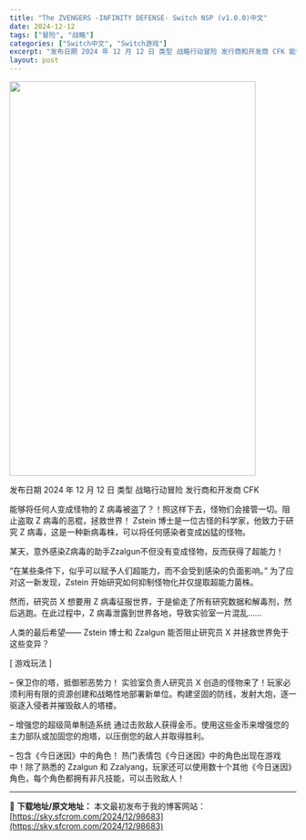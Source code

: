 ```yaml
---
title: "The ZVENGERS -INFINITY DEFENSE- Switch NSP (v1.0.0)中文"
date: 2024-12-12
tags: ["冒险", "战略"]
categories: ["Switch中文", "Switch游戏"]
excerpt: "发布日期 2024 年 12 月 12 日 类型 战略行动冒险 发行商和开发商 CFK 能够将任何人变成怪物的 Z 病毒被盗了？！照这样下去，怪物们会接管一切。阻止盗取 Z 病毒的恶棍，拯救世界！ Zstein 博士是一位古怪的科学家，他致力于研究 Z 病毒，这是一种新病毒株，可以将任何感染者变成凶&hellip;"
layout: post
---
```


<img class="aligncenter size-full wp-image-98684" src="https://sky.sfcrom.com/wp-content/uploads/2024/12/2024121207435652.webp" alt="" width="432" height="692" />

发布日期 2024 年 12 月 12 日
类型 战略行动冒险
发行商和开发商 CFK

能够将任何人变成怪物的 Z 病毒被盗了？！照这样下去，怪物们会接管一切。阻止盗取 Z 病毒的恶棍，拯救世界！
Zstein 博士是一位古怪的科学家，他致力于研究 Z 病毒，这是一种新病毒株，可以将任何感染者变成凶猛的怪物。

某天，意外感染Z病毒的助手Zzalgun不但没有变成怪物，反而获得了超能力！

“在某些条件下，似乎可以赋予人们超能力，而不会受到感染的负面影响。”
为了应对这一新发现，Zstein 开始研究如何抑制怪物化并仅提取超能力菌株。

然而，研究员 X 想要用 Z 病毒征服世界，于是偷走了所有研究数据和解毒剂，然后逃跑。在此过程中，Z 病毒泄露到世界各地，导致实验室一片混乱……

人类的最后希望—— Zstein 博士和 Zzalgun 能否阻止研究员 X 并拯救世界免于这些变异？

[ 游戏玩法 ]

– 保卫你的塔，抵御邪恶势力！
实验室负责人研究员 X 创造的怪物来了！玩家必须利用有限的资源创建和战略性地部署新单位。构建坚固的防线，发射大炮，逐一驱逐入侵者并摧毁敌人的塔楼。

– 增强您的超级简单制造系统
通过击败敌人获得金币。使用这些金币来增强您的主力部队或加固您的炮塔，以压倒您的敌人并取得胜利。

– 包含《今日迷因》中的角色！
热门表情包《今日迷因》中的角色出现在游戏中！除了熟悉的 Zzalgun 和 Zzalyang，玩家还可以使用数十个其他《今日迷因》角色，每个角色都拥有非凡技能，可以击败敌人！

---
📖 **下载地址/原文地址：** 本文最初发布于我的博客网站：[https://sky.sfcrom.com/2024/12/98683](https://sky.sfcrom.com/2024/12/98683)
